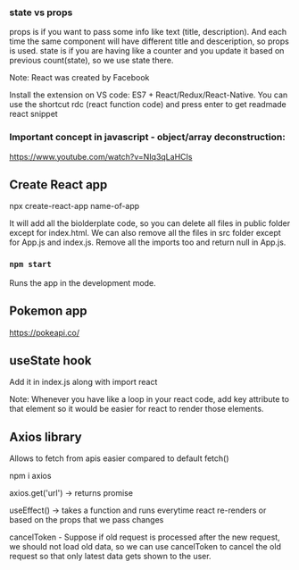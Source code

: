 ### state vs props

props is if you want to pass some info like text (title, description). And each time the same component will have different title and desceription, so props is used.
state is if you are having like a counter and you update it based on previous count(state), so we use state there.

Note: React was created by Facebook

Install the extension on VS code: ES7 + React/Redux/React-Native.
You can use the shortcut rdc (react function code) and press enter to get readmade react snippet

### Important concept in javascript - object/array deconstruction:

https://www.youtube.com/watch?v=NIq3qLaHCIs

## Create React app

npx create-react-app name-of-app

It will add all the biolderplate code, so you can delete all files in public folder except for index.html. We can also remove all the files in src folder except for App.js and index.js. Remove all the imports too and return null in App.js.

### `npm start`

Runs the app in the development mode.

## Pokemon app

https://pokeapi.co/

## useState hook

Add it in index.js along with import react

Note: Whenever you have like a loop in your react code, add key attribute to that element so it would be easier for react to render those elements.

## Axios library

Allows to fetch from apis easier compared to default fetch()

npm i axios

axios.get('url') -> returns promise

useEffect() -> takes a function and runs everytime react re-renders or based on the props that we pass changes

cancelToken - Suppose if old request is processed after the new request, we should not load old data, so we can use cancelToken to cancel the old request so that only latest data gets shown to the user.
